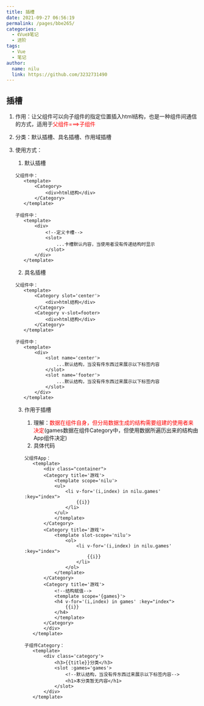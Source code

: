 ```yaml
---
title: 插槽
date: 2021-09-27 06:56:19
permalink: /pages/bbe265/
categories:
  - 《Vue》笔记
  - 进阶
tags:
  - Vue
  - 笔记
author:
  name: nilu
  link: https://github.com/3232731490
---
```


## 插槽

1. 作用：让父组件可以向子组件的指定位置插入html结构，也是一种组件间通信的方式，适用于<span style='color:red'>父组件===>子组件</span>

2. 分类：默认插槽、具名插槽、作用域插槽

3. 使用方式：

   1. 默认插槽

    ```vue
   父组件中：
       <template>
           <Category>
               <div>html结构</div>
           </Category>
       </template>
    ```

    ```vue
   子组件中：
       <template>
           <div>
               <!--定义卡槽-->
               <slot>
                   ...卡槽默认内容，当使用者没有传递结构时显示
               </slot>
           </div>
       </template>
    ```

     2. 具名插槽

    ```vue
   父组件中：
       <template>
           <Category slot='center'>
               <div>html结构</div>
           </Category>
           <Category v-slot=footer>
               <div>html结构</div>
           </Category>
       </template>
    ```

    ```vue
   子组件中：
       <template>
           <div>
               <slot name='center'>
                   ...默认结构，当没有传东西过来展示以下标签内容
               </slot>
               <slot name='footer'>
                   ...默认结构，当没有传东西过来展示以下标签内容
               </slot>
           </div>
       </template>
    ```

    3. 作用于插槽

       1. 理解：<span style='color:red'>数据在组件自身，但分局数据生成的结构需要组建的使用者来决定</span>(games数据在组件Category中，但使用数据所遍历出来的结构由App组件决定)
       2. 具体代码

        ```vue
       父组件App：
           <template>
               <div class="container">
               <Category title='游戏'>
                   <template scope='nilu'>
                   <ul>
                       <li v-for='(i,index) in nilu.games' :key="index">
                           {{i}}
                       </li>
                   </ul>
                   </template>
               </Category>
               <Category title='游戏'>
                   <template slot-scope='nilu'>
                       <ol>
                           <li v-for='(i,index) in nilu.games' :key="index">
                               {{i}}
                           </li>
                       </ol>
                   </template>
               </Category>
               <Category title='游戏'>
                   <!--结构赋值-->
                   <template scope='{games}'>
                   <h4 v-for='(i,index) in games' :key="index">
                       {{i}}
                   </h4>
                   </template>
               </Category>
               </div>
           </template>
        ```

        ```vue
       子组件Category：
           <template>
               <div class='category'>
                   <h3>{{title}}分类</h3>
                   <slot :games='games'>
                       <!--默认结构，当没有传东西过来展示以下标签内容-->
                       <h1>本分类暂无内容</h1>
                   </slot>
               </div>
           </template>
        ```

## 